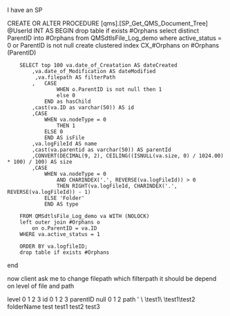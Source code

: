 I have an SP 

CREATE OR ALTER PROCEDURE [qms].[SP_Get_QMS_Document_Tree] 
@UserId INT
AS
BEGIN
		drop table if exists #Orphans
		select distinct ParentID into #Orphans from QMSdtlsFile_Log_demo where active_status = 0 or ParentID is not null
		create clustered index CX_#Orphans on #Orphans (ParentID)

        SELECT top 100 va.date_of_Creatation AS dateCreated
            ,va.date_of_Modification AS dateModified
             ,va.filepath AS filterPath
            ,   CASE 
                    WHEN o.ParentID is not null then 1
                    else 0
                END as hasChild
            ,cast(va.ID as varchar(50)) AS id
            ,CASE 
                WHEN va.nodeType = 0
                    THEN 1
                ELSE 0
                END AS isFile
            ,va.logFileId AS name
            ,cast(va.parentid as varchar(50)) AS parentId
            ,CONVERT(DECIMAL(9, 2), CEILING((ISNULL(va.size, 0) / 1024.00) * 100) / 100) AS size
            ,CASE 
                WHEN va.nodeType = 0
                    AND CHARINDEX('.', REVERSE(va.logFileId)) > 0
                    THEN RIGHT(va.logFileId, CHARINDEX('.', REVERSE(va.logFileId)) - 1)
                ELSE 'Folder'
                END AS type
            
        FROM QMSdtlsFile_Log_demo va WITH (NOLOCK)
        left outer join #Orphans o
            on o.ParentID = va.ID
        WHERE va.active_status = 1
        
        ORDER BY va.logfileID;
		drop table if exists #Orphans
end



now client ask me to change filepath which filterpath it should be depend on level of file and path 

level	0	 	1	 	2	 	3
id	0	 	1	 	2	 	3
parentID	null	 	0	 	1	 	2
path	  '	 	\	 	\test1\	 	\test1\test2\
folderName	test	 	test1	 	test2	 	test3
